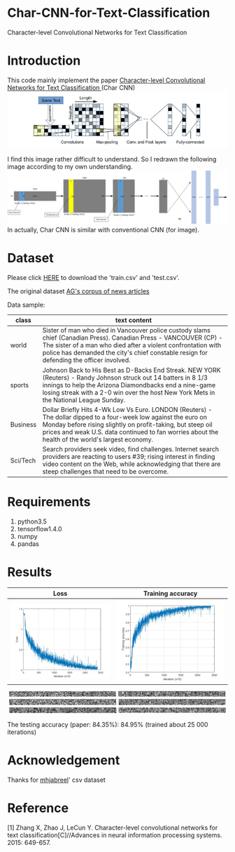 # Char-CNN-for-Text-Classification
Character-level Convolutional Networks for Text Classification  

# Introduction
This code mainly implement the paper [Character-level Convolutional Networks for Text Classification ](https://arxiv.org/abs/1509.01626)(Char CNN)
![](https://github.com/MingtaoGuo/Char-CNN-for-Text-Classification/blob/master/IMAGES/model.jpg)

I find this image rather difficult to understand. So I redrawn the following image according to my own understanding.
![](https://github.com/MingtaoGuo/Char-CNN-for-Text-Classification/blob/master/IMAGES/MODEL_GMT.jpg)
In actually, Char CNN is similar with conventional CNN (for image).
# Dataset
Please click [HERE](https://github.com/mhjabreel/CharCNN/tree/master/data/ag_news_csv) to download the 'train.csv' and 'test.csv'.

The original dataset [AG's corpus of news articles](http://www.di.unipi.it/~gulli/AG_corpus_of_news_articles.html)

Data sample:

|class|text content|
|-|-|
|world|Sister of man who died in Vancouver police custody slams chief (Canadian Press). Canadian Press - VANCOUVER (CP) - The sister of a man who died after a violent confrontation with police has demanded the city's chief constable resign for defending the officer involved.|
|sports|Johnson Back to His Best as D-Backs End Streak. NEW YORK (Reuters) - Randy Johnson struck out 14 batters in  8 1/3 innings to help the Arizona Diamondbacks end a nine-game  losing streak with a 2-0 win over the host New York Mets in the  National League Sunday.|
|Business|Dollar Briefly Hits 4-Wk Low Vs Euro.  LONDON (Reuters) - The dollar dipped to a four-week low  against the euro on Monday before rising slightly on  profit-taking, but steep oil prices and weak U.S. data  continued to fan worries about the health of the world's  largest economy.|
|Sci/Tech|Search providers seek video, find challenges. Internet search providers are reacting to users #39; rising interest in finding video content on the Web, while acknowledging that there are steep challenges that need to be overcome.|
# Requirements
1. python3.5
2. tensorflow1.4.0
3. numpy
4. pandas
# Results
|Loss|Training accuracy|
|-|-|
|![](https://github.com/MingtaoGuo/Char-CNN-for-Text-Classification/blob/master/IMAGES/loss.jpg)|![](https://github.com/MingtaoGuo/Char-CNN-for-Text-Classification/blob/master/IMAGES/acc.jpg)|
![](https://github.com/MingtaoGuo/Char-CNN-for-Text-Classification/blob/master/IMAGES/weight.jpg)

The testing accuracy (paper: 84.35%): 84.95% (trained about 25 000 iterations)
# Acknowledgement
Thanks for [mhjabreel](https://github.com/mhjabreel)' csv dataset
# Reference
[1] Zhang X, Zhao J, LeCun Y. Character-level convolutional networks for text classification[C]//Advances in neural information processing systems. 2015: 649-657.
